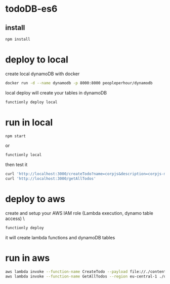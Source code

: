 # todoDB-es6

## install
```sh
npm install
```


# deploy to local

create local dynamoDB with docker
```sh
docker run -d --name dynamodb -p 8000:8000 peopleperhour/dynamodb
```
local deploy will create your tables in dynamoDB

```sh
functionly deploy local
```

# run in local
```sh
npm start
```
or
```sh
functionly local
```
then test it
```sh
curl 'http://localhost:3000/createTodo?name=corpjs&description=corpjs-meetup&status=new'
curl 'http://localhost:3000/getAllTodos'
```



# deploy to aws
create and setup your AWS IAM role (Lambda execution, dynamo table access) \
```sh
functionly deploy
```
it will create lambda functions and dynamoDB tables

# run in aws
```sh
aws lambda invoke --function-name CreateTodo --payload file://./content/todoPayload.json --region eu-central-1 ./dist/corpjs && cat ./dist/corpjs
aws lambda invoke --function-name GetAllTodos --region eu-central-1 ./dist/corpjs && cat ./dist/corpjs
```
